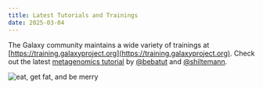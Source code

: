 ```yaml
---
title: Latest Tutorials and Trainings
date: 2025-03-04
---
```

The Galaxy community maintains a wide variety of trainings at [https://training.galaxyproject.org](https://training.galaxyproject.org).
Check out the latest [metagenomics tutorial](https://training.galaxyproject.org/topics/metagenomics/tutorials/mothur-miseq-sop/tutorial.html) by [@bebatut](https://twitter.com/bebatut) and [@shiltemann](https://twitter.com/shiltemann).

<img src="/src/splash/metag/mt2.png" class="img-responsive" alt="eat, get fat, and be merry">
